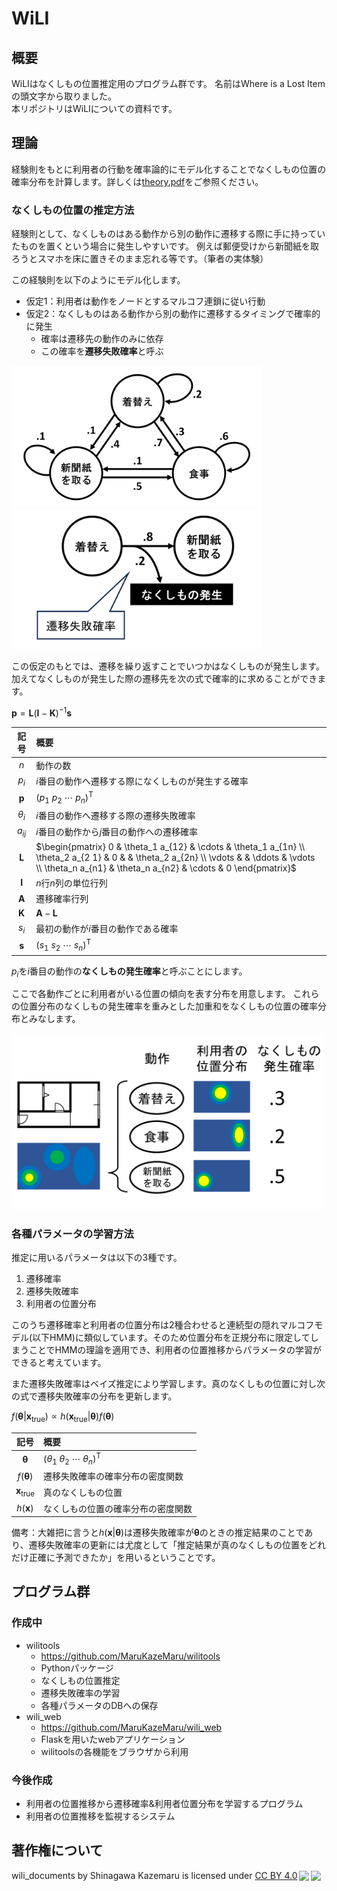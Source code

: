 # WiLI

## 概要
WiLIはなくしもの位置推定用のプログラム群です。
名前はWhere is a Lost Itemの頭文字から取りました。<br>
本リポジトリはWiLIについての資料です。


## 理論
経験則をもとに利用者の行動を確率論的にモデル化することでなくしもの位置の確率分布を計算します。詳しくは[theory.pdf](./theory.pdf)をご参照ください。

### なくしもの位置の推定方法
経験則として、なくしものはある動作から別の動作に遷移する際に手に持っていたものを置くという場合に発生しやすいです。
例えば郵便受けから新聞紙を取ろうとスマホを床に置きそのまま忘れる等です。（筆者の実体験）

この経験則を以下のようにモデル化します。

* 仮定1：利用者は動作をノードとするマルコフ連鎖に従い行動
* 仮定2：なくしものはある動作から別の動作に遷移するタイミングで確率的に発生
  * 確率は遷移先の動作のみに依存
  * この確率を<b>遷移失敗確率</b>と呼ぶ

<img width="400" src="./src/img/tr_prob.png" alt="仮定1のイメージ">
<img width="400" src="./src/img/miss_prob.png" alt="仮定2のイメージ">

この仮定のもとでは、遷移を繰り返すことでいつかはなくしものが発生します。加えてなくしものが発生した際の遷移先を次の式で確率的に求めることができます。

$`
\mathbf{p} = \mathbf{L} (\mathbf{I} - \mathbf{K})^{-1} \mathbf{s}
`$

|記号|概要|
|:-:|:-|
|$`n`$|動作の数|
|$`p_i`$|$`i`$番目の動作へ遷移する際になくしものが発生する確率|
|$`\mathbf{p}`$|$`(p_1\ p_2\ \cdots\ p_n)^\mathrm{T}`$|
|$`\theta_i`$|$`i`$番目の動作へ遷移する際の遷移失敗確率|
|$`a_{i j}`$|$`i`$番目の動作から$`j`$番目の動作への遷移確率|
|$`\mathbf{L}`$|$`\begin{pmatrix} 0 & \theta_1 a_{12} & \cdots & \theta_1 a_{1n} \\ \theta_2 a_{2 1} & 0 & & \theta_2 a_{2n} \\ \vdots & & \ddots & \vdots \\ \theta_n a_{n1} & \theta_n a_{n2} & \cdots & 0 \end{pmatrix}`$|
|$`\mathbf{I}`$|$`n`$行$`n`$列の単位行列|
|$`\mathbf{A}`$|遷移確率行列|
|$`\mathbf{K}`$|$`\mathbf{A} - \mathbf{L}`$|
|$`s_i`$|最初の動作が$`i`$番目の動作である確率|
|$`\mathbf{s}`$|$`(s_1\ s_2\ \cdots\ s_n)^\mathrm{T}`$|

$`p_i`$を$`i`$番目の動作の<b>なくしもの発生確率</b>と呼ぶことにします。

ここで各動作ごとに利用者がいる位置の傾向を表す分布を用意します。
これらの位置分布のなくしもの発生確率を重みとした加重和をなくしもの位置の確率分布とみなします。

<img width="500" src="./src/img/weighted_sum.png" alt="位置分布の加重和">

### 各種パラメータの学習方法
推定に用いるパラメータは以下の3種です。

1. 遷移確率
1. 遷移失敗確率
1. 利用者の位置分布

このうち遷移確率と利用者の位置分布は2種合わせると連続型の隠れマルコフモデル(以下HMM)に類似しています。そのため位置分布を正規分布に限定してしまうことでHMMの理論を適用でき、利用者の位置推移からパラメータの学習ができると考えています。

また遷移失敗確率はベイズ推定により学習します。真のなくしもの位置に対し次の式で遷移失敗確率の分布を更新します。

$`
f(\mathbf{\theta} | \mathbf{x}_\mathrm{true}) \propto h(\mathbf{x}_\mathrm{true}|\mathbf{\theta}) f(\mathbf{\theta})
`$

|記号|概要|
|:-:|:-|
|$`\mathbf{\theta}`$|$`(\theta_1\ \theta_2\ \cdots\ \theta_n)^\mathrm{T}`$|
|$`f(\mathbf{\theta})`$|遷移失敗確率の確率分布の密度関数|
|$`\mathbf{x}_\mathrm{true}`$|真のなくしもの位置|
|$`h(\mathbf{x})`$|なくしもの位置の確率分布の密度関数|

備考：大雑把に言うと$`h(\mathbf{x} | \mathbf{\theta})`$は遷移失敗確率が$`\mathbf{\theta}`$のときの推定結果のことであり、遷移失敗確率の更新には尤度として「推定結果が真のなくしもの位置をどれだけ正確に予測できたか」を用いるということです。


## プログラム群
### 作成中
* wilitools
  * https://github.com/MaruKazeMaru/wilitools
  * Pythonパッケージ
  * なくしもの位置推定
  * 遷移失敗確率の学習
  * 各種パラメータのDBへの保存
* wili_web
  * https://github.com/MaruKazeMaru/wili_web
  * Flaskを用いたwebアプリケーション
  * wilitoolsの各機能をブラウザから利用

### 今後作成
* 利用者の位置推移から遷移確率&利用者位置分布を学習するプログラム
* 利用者の位置推移を監視するシステム


## 著作権について
<p xmlns:cc="http://creativecommons.org/ns#" xmlns:dct="http://purl.org/dc/terms/"><span property="dct:title">wili_documents</span> by <span property="cc:attributionName">Shinagawa Kazemaru</span> is licensed under <a href="http://creativecommons.org/licenses/by/4.0/?ref=chooser-v1" target="_blank" rel="license noopener noreferrer" style="display:inline-block;">CC BY 4.0<img style="height:22px!important;margin-left:3px;vertical-align:text-bottom;" src="https://mirrors.creativecommons.org/presskit/icons/cc.svg?ref=chooser-v1"><img style="height:22px!important;margin-left:3px;vertical-align:text-bottom;" src="https://mirrors.creativecommons.org/presskit/icons/by.svg?ref=chooser-v1"></a></p>
